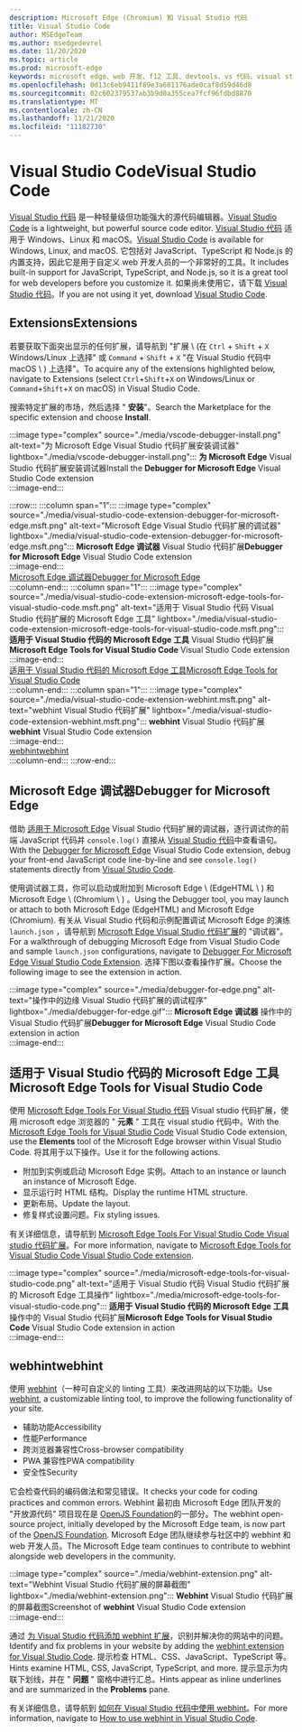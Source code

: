 ```yaml
---
description: Microsoft Edge (Chromium) 和 Visual Studio 代码
title: Visual Studio Code
author: MSEdgeTeam
ms.author: msedgedevrel
ms.date: 11/20/2020
ms.topic: article
ms.prod: microsoft-edge
keywords: microsoft edge、web 开发、f12 工具、devtools、vs 代码、visual studio 代码、调试程序、webhint
ms.openlocfilehash: 0d13c6eb9411f89e3a681176ade0caf8d59d46d8
ms.sourcegitcommit: 02c602379537ab3b9d0a355cea7fcf96fdbd8870
ms.translationtype: MT
ms.contentlocale: zh-CN
ms.lasthandoff: 11/21/2020
ms.locfileid: "11182730"
---
```

# <span data-ttu-id="8188a-104">Visual Studio Code</span><span class="sxs-lookup"><span data-stu-id="8188a-104">Visual Studio Code</span></span>  

<span data-ttu-id="8188a-105">[Visual Studio 代码][VisualStudioCodeDocs] 是一种轻量级但功能强大的源代码编辑器。</span><span class="sxs-lookup"><span data-stu-id="8188a-105">[Visual Studio Code][VisualStudioCodeDocs] is a lightweight, but powerful source code editor.</span></span>  <span data-ttu-id="8188a-106">[Visual Studio 代码][VisualStudioCodeDocs] 适用于 Windows、Linux 和 macOS。</span><span class="sxs-lookup"><span data-stu-id="8188a-106">[Visual Studio Code][VisualStudioCodeDocs] is available for Windows, Linux, and macOS.</span></span>  <span data-ttu-id="8188a-107">它包括对 JavaScript、TypeScript 和 Node.js 的内置支持，因此它是用于自定义 web 开发人员的一个非常好的工具。</span><span class="sxs-lookup"><span data-stu-id="8188a-107">It includes built-in support for JavaScript, TypeScript, and Node.js, so it is a great tool for web developers before you customize it.</span></span>  <span data-ttu-id="8188a-108">如果尚未使用它，请下载 [Visual Studio 代码][VisualstudioCode]。</span><span class="sxs-lookup"><span data-stu-id="8188a-108">If you are not using it yet, download [Visual Studio Code][VisualstudioCode].</span></span>  

## <span data-ttu-id="8188a-109">Extensions</span><span class="sxs-lookup"><span data-stu-id="8188a-109">Extensions</span></span>  

<!--todo: We want to put something like the tiles for extensions Visual Studio Code uses on this page https://code.visualstudio.com/Docs#top-extensions but I don't think this is a markdown page.  I think it's a web page.  I couldn't find anything in https://github.com/Microsoft/vscode-docs that looks like this page. In the meantime, here's what I've come up with: -->  

<span data-ttu-id="8188a-110">若要获取下面突出显示的任何扩展，请导航到 "扩展 \ (在 `Ctrl` + `Shift` + `X` Windows/Linux 上选择" 或 `Command` + `Shift` + `X` "在 Visual Studio 代码中 macOS \ ) 上选择"。</span><span class="sxs-lookup"><span data-stu-id="8188a-110">To acquire any of the extensions highlighted below, navigate to Extensions \(select `Ctrl`+`Shift`+`X` on Windows/Linux or `Command`+`Shift`+`X` on macOS\) in Visual Studio Code.</span></span>  

<span data-ttu-id="8188a-111">搜索特定扩展的市场，然后选择 " **安装**"。</span><span class="sxs-lookup"><span data-stu-id="8188a-111">Search the Marketplace for the specific extension and choose **Install**.</span></span>  

:::image type="complex" source="./media/vscode-debugger-install.png" alt-text="为 Microsoft Edge Visual Studio 代码扩展安装调试器" lightbox="./media/vscode-debugger-install.png":::
   <span data-ttu-id="8188a-113">**为 Microsoft Edge** Visual Studio 代码扩展安装调试器</span><span class="sxs-lookup"><span data-stu-id="8188a-113">Install the **Debugger for Microsoft Edge** Visual Studio Code extension</span></span>  
:::image-end:::  

:::row:::
   :::column span="1":::
      :::image type="complex" source="./media/visual-studio-code-extension-debugger-for-microsoft-edge.msft.png" alt-text="Microsoft Edge Visual Studio 代码扩展的调试器" lightbox="./media/visual-studio-code-extension-debugger-for-microsoft-edge.msft.png":::
         <span data-ttu-id="8188a-115">**Microsoft Edge 调试器** Visual Studio 代码扩展</span><span class="sxs-lookup"><span data-stu-id="8188a-115">**Debugger for Microsoft Edge** Visual Studio Code extension</span></span>  
      :::image-end:::  
      [<span data-ttu-id="8188a-116">Microsoft Edge 调试器</span><span class="sxs-lookup"><span data-stu-id="8188a-116">Debugger for Microsoft Edge</span></span>](#debugger-for-microsoft-edge)  
   :::column-end:::
   :::column span="1":::
      :::image type="complex" source="./media/visual-studio-code-extension-microsoft-edge-tools-for-visual-studio-code.msft.png" alt-text="适用于 Visual Studio 代码 Visual Studio 代码扩展的 Microsoft Edge 工具" lightbox="./media/visual-studio-code-extension-microsoft-edge-tools-for-visual-studio-code.msft.png":::
         <span data-ttu-id="8188a-118">**适用于 Visual Studio 代码的 Microsoft Edge 工具** Visual Studio 代码扩展</span><span class="sxs-lookup"><span data-stu-id="8188a-118">**Microsoft Edge Tools for Visual Studio Code** Visual Studio Code extension</span></span>  
      :::image-end:::  
      [<span data-ttu-id="8188a-119">适用于 Visual Studio 代码的 Microsoft Edge 工具</span><span class="sxs-lookup"><span data-stu-id="8188a-119">Microsoft Edge Tools for Visual Studio Code</span></span>](#microsoft-edge-tools-for-visual-studio-code)  
   :::column-end:::
   :::column span="1":::
      :::image type="complex" source="./media/visual-studio-code-extension-webhint.msft.png" alt-text="webhint Visual Studio 代码扩展" lightbox="./media/visual-studio-code-extension-webhint.msft.png":::
         <span data-ttu-id="8188a-121">**webhint** Visual Studio 代码扩展</span><span class="sxs-lookup"><span data-stu-id="8188a-121">**webhint** Visual Studio Code extension</span></span>  
      :::image-end:::  
      [<span data-ttu-id="8188a-122">webhint</span><span class="sxs-lookup"><span data-stu-id="8188a-122">webhint</span></span>](#webhint)  
   :::column-end:::
:::row-end:::  

## <span data-ttu-id="8188a-123">Microsoft Edge 调试器</span><span class="sxs-lookup"><span data-stu-id="8188a-123">Debugger for Microsoft Edge</span></span>  

<span data-ttu-id="8188a-124">借助 [适用于 Microsoft Edge][VisualstudioMarketplaceDebuggerMicrosoftEdge] Visual Studio 代码扩展的调试器，逐行调试你的前端 JavaScript 代码并 `console.log()` 直接从 [Visual Studio 代码][VisualstudioCode]中查看语句。</span><span class="sxs-lookup"><span data-stu-id="8188a-124">With the [Debugger for Microsoft Edge][VisualstudioMarketplaceDebuggerMicrosoftEdge] Visual Studio Code extension, debug your front-end JavaScript code line-by-line and see `console.log()` statements directly from [Visual Studio Code][VisualstudioCode].</span></span>  
      
<span data-ttu-id="8188a-125">使用调试器工具，你可以启动或附加到 Microsoft Edge \ (EdgeHTML \ ) 和 Microsoft Edge \ (Chromium \ ) 。</span><span class="sxs-lookup"><span data-stu-id="8188a-125">Using the Debugger tool, you may launch or attach to both Microsoft Edge \(EdgeHTML\) and Microsoft Edge \(Chromium\).</span></span>  <span data-ttu-id="8188a-126">有关从 Visual Studio 代码和示例配置调试 Microsoft Edge 的演练 `launch.json` ，请导航到 [Microsoft Edge Visual Studio 代码扩展][VisualStudioCodeDebuggerEdge]的 "调试器"。</span><span class="sxs-lookup"><span data-stu-id="8188a-126">For a walkthrough of debugging Microsoft Edge from Visual Studio Code and sample `launch.json` configurations, navigate to [Debugger For Microsoft Edge Visual Studio Code Extension][VisualStudioCodeDebuggerEdge].</span></span>  <span data-ttu-id="8188a-127">选择下图以查看操作扩展。</span><span class="sxs-lookup"><span data-stu-id="8188a-127">Choose the following image to see the extension in action.</span></span>  

:::image type="complex" source="./media/debugger-for-edge.png" alt-text="操作中的边缘 Visual Studio 代码扩展的调试程序" lightbox="./media/debugger-for-edge.gif":::
   <span data-ttu-id="8188a-129">**Microsoft Edge 调试器** 操作中的 Visual Studio 代码扩展</span><span class="sxs-lookup"><span data-stu-id="8188a-129">**Debugger for Microsoft Edge** Visual Studio Code extension in action</span></span>  
:::image-end:::  

## <span data-ttu-id="8188a-130">适用于 Visual Studio 代码的 Microsoft Edge 工具</span><span class="sxs-lookup"><span data-stu-id="8188a-130">Microsoft Edge Tools for Visual Studio Code</span></span>

<span data-ttu-id="8188a-131">使用 [Microsoft Edge Tools For Visual Studio 代码][VisualstudioMarketplaceMicrosoftEdgeToolsVisualStudioCode] Visual studio 代码扩展，使用 microsoft edge 浏览器的 " **元素** " 工具在 visual studio 代码中。</span><span class="sxs-lookup"><span data-stu-id="8188a-131">With the [Microsoft Edge Tools for Visual Studio Code][VisualstudioMarketplaceMicrosoftEdgeToolsVisualStudioCode] Visual Studio Code extension, use the **Elements** tool of the Microsoft Edge browser within Visual Studio Code.</span></span>  <span data-ttu-id="8188a-132">将其用于以下操作。</span><span class="sxs-lookup"><span data-stu-id="8188a-132">Use it for the following actions.</span></span>  

*   <span data-ttu-id="8188a-133">附加到实例或启动 Microsoft Edge 实例。</span><span class="sxs-lookup"><span data-stu-id="8188a-133">Attach to an instance or launch an instance of Microsoft Edge.</span></span>  
*   <span data-ttu-id="8188a-134">显示运行时 HTML 结构。</span><span class="sxs-lookup"><span data-stu-id="8188a-134">Display the runtime HTML structure.</span></span>  
*   <span data-ttu-id="8188a-135">更新布局。</span><span class="sxs-lookup"><span data-stu-id="8188a-135">Update the layout.</span></span>  
*   <span data-ttu-id="8188a-136">修复样式设置问题。</span><span class="sxs-lookup"><span data-stu-id="8188a-136">Fix styling issues.</span></span>  
    
<span data-ttu-id="8188a-137">有关详细信息，请导航到 [Microsoft Edge Tools For Visual Studio Code Visual studio 代码扩展][VisualStudioCodeMicrosoftEdgeDevtoolsExtension]。</span><span class="sxs-lookup"><span data-stu-id="8188a-137">For more information, navigate to [Microsoft Edge Tools for Visual Studio Code Visual Studio Code extension][VisualStudioCodeMicrosoftEdgeDevtoolsExtension].</span></span>  <!--  Choose the following image to see the extension in action.  -->  
      
:::image type="complex" source="./media/microsoft-edge-tools-for-visual-studio-code.png" alt-text="适用于 Visual Studio 代码 Visual Studio 代码扩展的 Microsoft Edge 工具操作" lightbox="./media/microsoft-edge-tools-for-visual-studio-code.png":::
   <span data-ttu-id="8188a-139">**适用于 Visual Studio 代码的 Microsoft Edge 工具** 操作中的 Visual Studio 代码扩展</span><span class="sxs-lookup"><span data-stu-id="8188a-139">**Microsoft Edge Tools for Visual Studio Code** Visual Studio Code extension in action</span></span>  
:::image-end:::  

## <span data-ttu-id="8188a-140">webhint</span><span class="sxs-lookup"><span data-stu-id="8188a-140">webhint</span></span>  
      
<span data-ttu-id="8188a-141">使用 [webhint][WebhintMain]（一种可自定义的 linting 工具）来改进网站的以下功能。</span><span class="sxs-lookup"><span data-stu-id="8188a-141">Use [webhint][WebhintMain], a customizable linting tool, to improve the following functionality of your site.</span></span>  

*   <span data-ttu-id="8188a-142">辅助功能</span><span class="sxs-lookup"><span data-stu-id="8188a-142">Accessibility</span></span>
*   <span data-ttu-id="8188a-143">性能</span><span class="sxs-lookup"><span data-stu-id="8188a-143">Performance</span></span>
*   <span data-ttu-id="8188a-144">跨浏览器兼容性</span><span class="sxs-lookup"><span data-stu-id="8188a-144">Cross-browser compatibility</span></span>
*   <span data-ttu-id="8188a-145">PWA 兼容性</span><span class="sxs-lookup"><span data-stu-id="8188a-145">PWA compatibility</span></span>
*   <span data-ttu-id="8188a-146">安全性</span><span class="sxs-lookup"><span data-stu-id="8188a-146">Security</span></span>

<span data-ttu-id="8188a-147">它会检查代码的编码做法和常见错误。</span><span class="sxs-lookup"><span data-stu-id="8188a-147">It checks your code for coding practices and common errors.</span></span> <span data-ttu-id="8188a-148">Webhint 最初由 Microsoft Edge 团队开发的 "开放源代码" 项目现在是 [OpenJS Foundation][OpenjsFoundation]的一部分。</span><span class="sxs-lookup"><span data-stu-id="8188a-148">The webhint open-source project, initially developed by the Microsoft Edge team, is now part of the [OpenJS Foundation][OpenjsFoundation].</span></span>  <span data-ttu-id="8188a-149">Microsoft Edge 团队继续参与社区中的 webhint 和 web 开发人员。</span><span class="sxs-lookup"><span data-stu-id="8188a-149">The Microsoft Edge team continues to contribute to webhint alongside web developers in the community.</span></span>  <!--  Choose the following image to see the extension in action.  -->  
      
:::image type="complex" source="./media/webhint-extension.png" alt-text="Webhint Visual Studio 代码扩展的屏幕截图" lightbox="./media/webhint-extension.png":::
   <span data-ttu-id="8188a-151">**Webhint** Visual Studio 代码扩展的屏幕截图</span><span class="sxs-lookup"><span data-stu-id="8188a-151">Screenshot of **webhint** Visual Studio Code extension</span></span>  
:::image-end:::  
      
<span data-ttu-id="8188a-152">通过 [为 Visual Studio 代码添加 webhint 扩展][VisualstudioMarketplaceWebhint]，识别并解决你的网站中的问题。</span><span class="sxs-lookup"><span data-stu-id="8188a-152">Identify and fix problems in your website by adding the [webhint extension for Visual Studio Code][VisualstudioMarketplaceWebhint].</span></span>  <span data-ttu-id="8188a-153">提示检查 HTML、CSS、JavaScript、TypeScript 等。</span><span class="sxs-lookup"><span data-stu-id="8188a-153">Hints examine HTML, CSS, JavaScript, TypeScript, and more.</span></span>  <span data-ttu-id="8188a-154">提示显示为内联下划线，并在 " **问题** " 窗格中进行汇总。</span><span class="sxs-lookup"><span data-stu-id="8188a-154">Hints appear as inline underlines and are summarized in the **Problems** pane.</span></span>  
      
<span data-ttu-id="8188a-155">有关详细信息，请导航到 [如何在 Visual Studio 代码中使用 webhint][VisualStudioCodeWebhint]。</span><span class="sxs-lookup"><span data-stu-id="8188a-155">For more information, navigate to [How to use webhint in Visual Studio Code][VisualStudioCodeWebhint].</span></span>  

<!--links -->  

[VisualStudioCodeDebuggerEdge]: ./debugger-for-edge.md "Microsoft Edge Visual Studio 代码扩展的调试器 |Microsoft 文档"  
[VisualStudioCodeMicrosoftEdgeDevtoolsExtension]: ./microsoft-edge-devtools-extension.md "适用于 Visual Studio 代码扩展的 Microsoft Edge DevTools |Microsoft 文档"  
[VisualStudioCodeWebhint]: ./webhint.md "Webhint Visual Studio 代码扩展 |Microsoft 文档"  

[VisualstudioCode]: https://code.visualstudio.com "Visual Studio 代码"  
[VisualStudioCodeDocs]: https://code.visualstudio.com/Docs "文档 |Visual Studio 代码"   

[VisualstudioMarketplaceDebuggerMicrosoftEdge]: https://marketplace.visualstudio.com/items?itemName=msjsdiag.debugger-for-edge "Microsoft Edge 的调试器 |Visual Studio Marketplace"  
[VisualstudioMarketplaceMicrosoftEdgeToolsVisualStudioCode]: https://marketplace.visualstudio.com/items?itemName=ms-edgedevtools.vscode-edge-devtools "适用于 Visual Studio 代码的 Microsoft Edge 工具 |Visual Studio Marketplace"  

[VisualstudioMarketplaceWebhint]: https://marketplace.visualstudio.com/items?itemName=webhint.vscode-webhint "webhint |Visual Studio Marketplace"  

[WebhintMain]:  https://webhint.io "webhint"  
[OpenjsFoundation]:  https://openjsf.org "OpenJS Foundation"  
